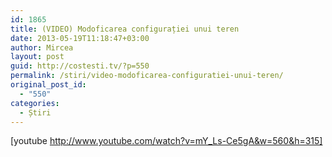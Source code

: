 ```yaml
---
id: 1865
title: (VIDEO) Modoficarea configurației unui teren
date: 2013-05-19T11:18:47+03:00
author: Mircea
layout: post
guid: http://costesti.tv/?p=550
permalink: /stiri/video-modoficarea-configuratiei-unui-teren/
original_post_id:
  - "550"
categories:
  - Știri
---
```

[youtube http://www.youtube.com/watch?v=mY_Ls-Ce5gA&w=560&h=315]